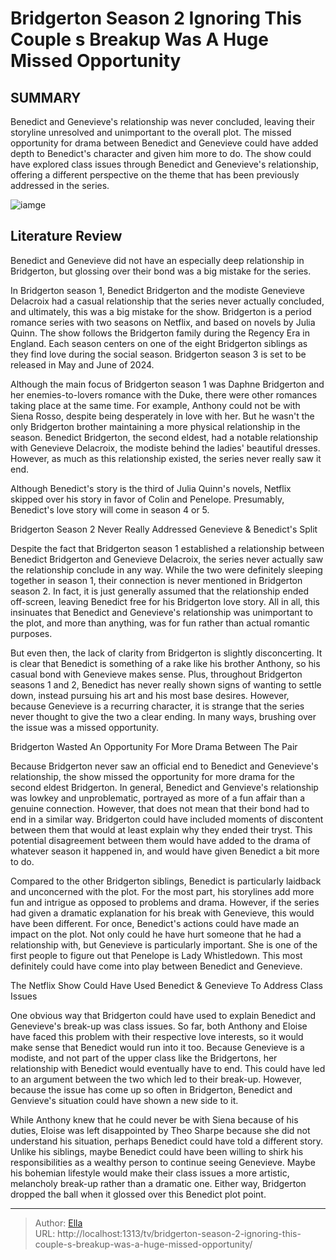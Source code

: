 # Bridgerton Season 2 Ignoring This Couple s Breakup Was A Huge Missed Opportunity


## SUMMARY 



  Benedict and Genevieve&#39;s relationship was never concluded, leaving their storyline unresolved and unimportant to the overall plot.   The missed opportunity for drama between Benedict and Genevieve could have added depth to Benedict&#39;s character and given him more to do.   The show could have explored class issues through Benedict and Genevieve&#39;s relationship, offering a different perspective on the theme that has been previously addressed in the series.  

![iamge](https://static1.srcdn.com/wordpress/wp-content/uploads/2024/01/bridgerton_benedict.jpg)

## Literature Review
Benedict and Genevieve did not have an especially deep relationship in Bridgerton, but glossing over their bond was a big mistake for the series.




In Bridgerton season 1, Benedict Bridgerton and the modiste Genevieve Delacroix had a casual relationship that the series never actually concluded, and ultimately, this was a big mistake for the show. Bridgerton is a period romance series with two seasons on Netflix, and based on novels by Julia Quinn. The show follows the Bridgerton family during the Regency Era in England. Each season centers on one of the eight Bridgerton siblings as they find love during the social season. Bridgerton season 3 is set to be released in May and June of 2024.




Although the main focus of Bridgerton season 1 was Daphne Bridgerton and her enemies-to-lovers romance with the Duke, there were other romances taking place at the same time. For example, Anthony could not be with Siena Rosso, despite being desperately in love with her. But he wasn&#39;t the only Bridgerton brother maintaining a more physical relationship in the season. Benedict Bridgerton, the second eldest, had a notable relationship with Genevieve Delacroix, the modiste behind the ladies&#39; beautiful dresses. However, as much as this relationship existed, the series never really saw it end.



Although Benedict&#39;s story is the third of Julia Quinn&#39;s novels, Netflix skipped over his story in favor of Colin and Penelope. Presumably, Benedict&#39;s love story will come in season 4 or 5.





 Bridgerton Season 2 Never Really Addressed Genevieve &amp; Benedict&#39;s Split 
          




Despite the fact that Bridgerton season 1 established a relationship between Benedict Bridgerton and Genevieve Delacroix, the series never actually saw the relationship conclude in any way. While the two were definitely sleeping together in season 1, their connection is never mentioned in Bridgerton season 2. In fact, it is just generally assumed that the relationship ended off-screen, leaving Benedict free for his Bridgerton love story. All in all, this insinuates that Benedict and Genevieve&#39;s relationship was unimportant to the plot, and more than anything, was for fun rather than actual romantic purposes.

But even then, the lack of clarity from Bridgerton is slightly disconcerting. It is clear that Benedict is something of a rake like his brother Anthony, so his casual bond with Genevieve makes sense. Plus, throughout Bridgerton seasons 1 and 2, Benedict has never really shown signs of wanting to settle down, instead pursuing his art and his most base desires. However, because Genevieve is a recurring character, it is strange that the series never thought to give the two a clear ending. In many ways, brushing over the issue was a missed opportunity.






 Bridgerton Wasted An Opportunity For More Drama Between The Pair 
         

Because Bridgerton never saw an official end to Benedict and Genevieve&#39;s relationship, the show missed the opportunity for more drama for the second eldest Bridgerton. In general, Benedict and Genvieve&#39;s relationship was lowkey and unproblematic, portrayed as more of a fun affair than a genuine connection. However, that does not mean that their bond had to end in a similar way. Bridgerton could have included moments of discontent between them that would at least explain why they ended their tryst. This potential disagreement between them would have added to the drama of whatever season it happened in, and would have given Benedict a bit more to do.

Compared to the other Bridgerton siblings, Benedict is particularly laidback and unconcerned with the plot. For the most part, his storylines add more fun and intrigue as opposed to problems and drama. However, if the series had given a dramatic explanation for his break with Genevieve, this would have been different. For once, Benedict&#39;s actions could have made an impact on the plot. Not only could he have hurt someone that he had a relationship with, but Genevieve is particularly important. She is one of the first people to figure out that Penelope is Lady Whistledown. This most definitely could have come into play between Benedict and Genevieve.






 The Netflix Show Could Have Used Benedict &amp; Genevieve To Address Class Issues 
          

One obvious way that Bridgerton could have used to explain Benedict and Genevieve&#39;s break-up was class issues. So far, both Anthony and Eloise have faced this problem with their respective love interests, so it would make sense that Benedict would run into it too. Because Genevieve is a modiste, and not part of the upper class like the Bridgertons, her relationship with Benedict would eventually have to end. This could have led to an argument between the two which led to their break-up. However, because the issue has come up so often in Bridgerton, Benedict and Genvieve&#39;s situation could have shown a new side to it.

While Anthony knew that he could never be with Siena because of his duties, Eloise was left disappointed by Theo Sharpe because she did not understand his situation, perhaps Benedict could have told a different story. Unlike his siblings, maybe Benedict could have been willing to shirk his responsibilities as a wealthy person to continue seeing Genevieve. Maybe his bohemian lifestyle would make their class issues a more artistic, melancholy break-up rather than a dramatic one. Either way, Bridgerton dropped the ball when it glossed over this Benedict plot point.






---

> Author: [Ella](https://instagram.hk.cn/)  
> URL: http://localhost:1313/tv/bridgerton-season-2-ignoring-this-couple-s-breakup-was-a-huge-missed-opportunity/  

